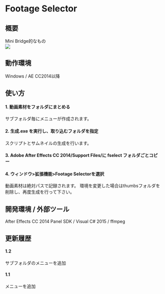 ﻿# Footage Selector

## 概要
Mini Bridge的なもの  
![](https://raw.githubusercontent.com/cryo9/AE-fselect/master/doc/00.gif)

## 動作環境
Windows / AE CC2014以降

## 使い方
#### 1. 動画素材をフォルダにまとめる
サブフォルダ毎にメニューが作成されます。

#### 2. 生成.exe を実行し、取り込むフォルダを指定
スクリプトとサムネイルの生成を行います。

#### 3. Adobe After Effects CC 2014/Support Files/に fselect フォルダごとコピー
#### 4. ウィンドウ>拡張機能>Footage Selectorを選択

動画素材は絶対パスで記録されます。
環境を変更した場合はthumbsフォルダを削除し、再度生成を行って下さい。


## 開発環境 / 外部ツール
After Effects CC 2014 Panel SDK / Visual C# 2015 / ffmpeg

## 更新履歴
#### 1.2
サブフォルダのメニューを追加
#### 1.1
メニューを追加